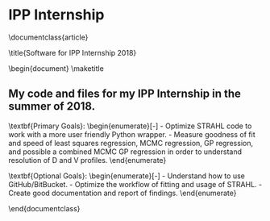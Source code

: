 # IPP Internship
\documentclass{article}

\title{Software for IPP Internship 2018}

\begin{document}
\maketitle

My code and files for my IPP Internship in the summer of 2018. 
-------------------------------------------------------------

\textbf{Primary Goals}:
	\begin{enumerate}[-]
       	- Optimize STRAHL code to work with a more user friendly Python wrapper.
       	- Measure goodness of fit and speed of least squares regression, MCMC regression, 
         GP regression, and possible a combined MCMC GP regression in order to understand 
         resolution of D and V profiles.
        \end{enumerate}

\textbf{Optional Goals}:
	\begin{enumerate}[-]
          - Understand how to use GitHub/BitBucket.
          - Optimize the workflow of fitting and usage of STRAHL.
          - Create good documentation and report of findings.
	\end{enumerate}

\end{documentclass}
